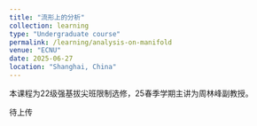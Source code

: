 ```yaml
---
title: "流形上的分析"
collection: learning
type: "Undergraduate course"
permalink: /learning/analysis-on-manifold
venue: "ECNU"
date: 2025-06-27
location: "Shanghai, China"
---
```


本课程为22级强基拔尖班限制选修，25春季学期主讲为周林峰副教授。

待上传
